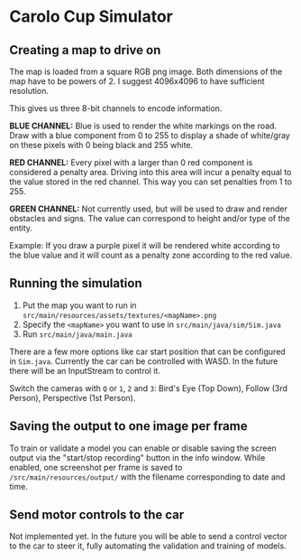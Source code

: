 # Carolo Cup Simulator

## Creating a map to drive on

The map is loaded from a square RGB png image. Both dimensions of the map have to be powers of 2.
I suggest 4096x4096 to have sufficient resolution. 

This gives us three 8-bit channels to encode information.

**BLUE CHANNEL:** Blue is used to render the white markings on the road. Draw with a blue component from 0 to 255 to display a shade of white/gray on these pixels with 0 being black and 255 white.

**RED CHANNEL:** Every pixel with a larger than 0 red component is considered a penalty area. Driving into this area will incur a penalty equal to the value stored in the red channel. This way you can set penalties from 1 to 255.

 **GREEN CHANNEL:** Not currently used, but will be used to draw and render obstacles and signs. The value can correspond to height and/or type of the entity.
 
Example: If you draw a purple pixel it will be rendered white according to the blue value and it will count as a penalty zone according to the red value.

## Running the simulation

1. Put the map you want to run in `src/main/resources/assets/textures/<mapName>.png`
2. Specify the `<mapName>` you want to use in `src/main/java/sim/Sim.java` 
3. Run `src/main/java/main.java`

There are a few more options like car start position that can be configured in `Sim.java`.
Currently the car can be controlled with WASD. In the future there will be an InputStream to control it. 

Switch the cameras with `Q` or `1`,  `2` and `3`: Bird's Eye (Top Down), Follow (3rd Person), Perspective (1st Person).

## Saving the output to one image per frame
To train or validate a model you can enable or disable saving the screen output via the "start/stop recording" button in the info window.
While enabled, one screenshot per frame is saved to `/src/main/resources/output/` with the filename corresponding to date and time.

## Send motor controls to the car
Not implemented yet. In the future you will be able to send a control vector to the car to steer it, fully automating the validation and training of models.    